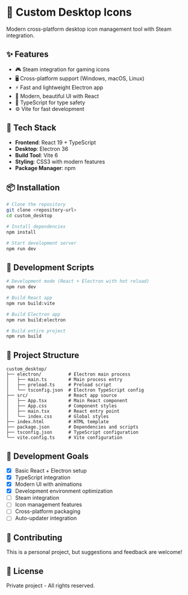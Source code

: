 # 🎯 Custom Desktop Icons

Modern cross-platform desktop icon management tool with Steam integration.

## ✨ Features

- 🎮 Steam integration for gaming icons
- 🖥️ Cross-platform support (Windows, macOS, Linux)
- ⚡ Fast and lightweight Electron app
- 🎨 Modern, beautiful UI with React
- 🔧 TypeScript for type safety
- ⚙️ Vite for fast development

## 🚀 Tech Stack

- **Frontend**: React 19 + TypeScript
- **Desktop**: Electron 36
- **Build Tool**: Vite 6
- **Styling**: CSS3 with modern features
- **Package Manager**: npm

## 📦 Installation

```bash
# Clone the repository
git clone <repository-url>
cd custom_desktop

# Install dependencies
npm install

# Start development server
npm run dev
```

## 🔧 Development Scripts

```bash
# Development mode (React + Electron with hot reload)
npm run dev

# Build React app
npm run build:vite

# Build Electron app
npm run build:electron

# Build entire project
npm run build
```

## 📁 Project Structure

```
custom_desktop/
├── electron/          # Electron main process
│   ├── main.ts        # Main process entry
│   ├── preload.ts     # Preload script
│   └── tsconfig.json  # Electron TypeScript config
├── src/               # React app source
│   ├── App.tsx        # Main React component
│   ├── App.css        # Component styles
│   ├── main.tsx       # React entry point
│   └── index.css      # Global styles
├── index.html         # HTML template
├── package.json       # Dependencies and scripts
├── tsconfig.json      # TypeScript configuration
└── vite.config.ts     # Vite configuration
```

## 🎯 Development Goals

- [x] Basic React + Electron setup
- [x] TypeScript integration
- [x] Modern UI with animations
- [x] Development environment optimization
- [ ] Steam integration
- [ ] Icon management features
- [ ] Cross-platform packaging
- [ ] Auto-updater integration

## 🤝 Contributing

This is a personal project, but suggestions and feedback are welcome!

## 📄 License

Private project - All rights reserved.